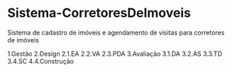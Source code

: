 # Sistema-CorretoresDeImoveis
Sistema de cadastro de imóveis e agendamento de visitas para corretores de imóveis

1.Gestão
2.Design
2.1.EA
2.2.VA
2.3.PDA
3.Avaliação
3.1.DA
3.2.AS
3.3.TD
3.4.SC
4.4.Construção
